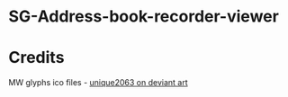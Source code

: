 # SG-Address-book-recorder-viewer


# Credits
MW glyphs ico files - [unique2063 on deviant art](https://www.deviantart.com/unique2063)